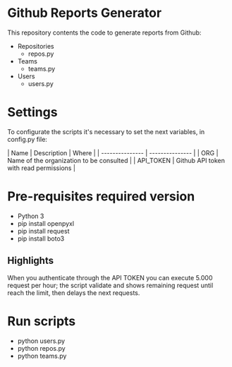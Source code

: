 # Github Reports Generator
This repository contents the code to generate reports from Github:
- Repositories
    - repos.py
- Teams
    - teams.py
- Users
    - users.py


# Settings

To configurate the scripts it's necessary to set the next variables, in config.py file:

| Name | Description | Where |
| --------------- | --------------- |
| ORG | Name of the organization to be consulted |
| API_TOKEN | Github API token with read permissions |
 

# Pre-requisites required version

- Python 3
- pip install openpyxl
- pip install request
- pip install boto3


## Highlights

When you authenticate through the API TOKEN you can execute 5.000 request per hour; the script validate and shows remaining request until reach the limit, then delays the next requests.


# Run scripts

- python users.py
- python repos.py
- python teams.py
